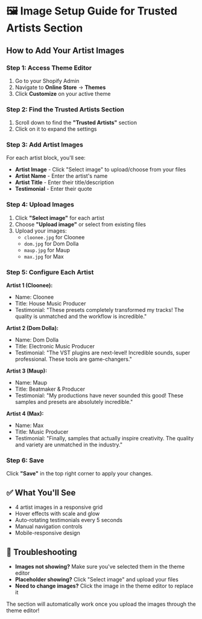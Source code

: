 # 🖼️ Image Setup Guide for Trusted Artists Section

## How to Add Your Artist Images

### Step 1: Access Theme Editor
1. Go to your Shopify Admin
2. Navigate to **Online Store** → **Themes**
3. Click **Customize** on your active theme

### Step 2: Find the Trusted Artists Section
1. Scroll down to find the **"Trusted Artists"** section
2. Click on it to expand the settings

### Step 3: Add Artist Images
For each artist block, you'll see:
- **Artist Image** - Click "Select image" to upload/choose from your files
- **Artist Name** - Enter the artist's name
- **Artist Title** - Enter their title/description
- **Testimonial** - Enter their quote

### Step 4: Upload Images
1. Click **"Select image"** for each artist
2. Choose **"Upload image"** or select from existing files
3. Upload your images:
   - `cloonee.jpg` for Cloonee
   - `dom.jpg` for Dom Dolla  
   - `maup.jpg` for Maup
   - `max.jpg` for Max

### Step 5: Configure Each Artist
**Artist 1 (Cloonee):**
- Name: Cloonee
- Title: House Music Producer
- Testimonial: "These presets completely transformed my tracks! The quality is unmatched and the workflow is incredible."

**Artist 2 (Dom Dolla):**
- Name: Dom Dolla
- Title: Electronic Music Producer
- Testimonial: "The VST plugins are next-level! Incredible sounds, super professional. These tools are game-changers."

**Artist 3 (Maup):**
- Name: Maup
- Title: Beatmaker & Producer
- Testimonial: "My productions have never sounded this good! These samples and presets are absolutely incredible."

**Artist 4 (Max):**
- Name: Max
- Title: Music Producer
- Testimonial: "Finally, samples that actually inspire creativity. The quality and variety are unmatched in the industry."

### Step 6: Save
Click **"Save"** in the top right corner to apply your changes.

## ✅ What You'll See
- 4 artist images in a responsive grid
- Hover effects with scale and glow
- Auto-rotating testimonials every 5 seconds
- Manual navigation controls
- Mobile-responsive design

## 🔧 Troubleshooting
- **Images not showing?** Make sure you've selected them in the theme editor
- **Placeholder showing?** Click "Select image" and upload your files
- **Need to change images?** Click the image in the theme editor to replace it

The section will automatically work once you upload the images through the theme editor!
